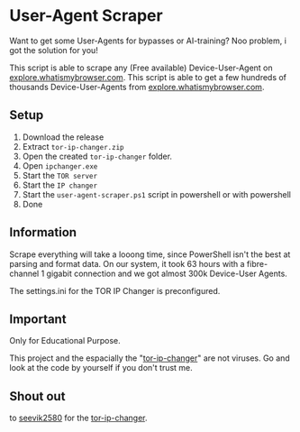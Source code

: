 # User-Agent Scraper

Want to get some User-Agents for bypasses or AI-training? Noo problem, i got the solution for you!

This script is able to scrape any (Free available) Device-User-Agent on [explore.whatismybrowser.com](https://explore.whatismybrowser.com/). This script is able to get a few hundreds of thousands Device-User-Agents from [explore.whatismybrowser.com](https://explore.whatismybrowser.com/).

## Setup

1. Download the release
2. Extract ```tor-ip-changer.zip```
3. Open the created ```tor-ip-changer``` folder.
4. Open ```ipchanger.exe```
5. Start the ```TOR server```
6. Start the ```IP changer```
7. Start the ```user-agent-scraper.ps1``` script in powershell or with powershell
8. Done

## Information

Scrape everything will take a looong time, since PowerShell isn't the best at parsing and format data. On our system, it took 63 hours with a fibre-channel 1 gigabit connection and we got almost 300k Device-User Agents.

The settings.ini for the TOR IP Changer is preconfigured.

## Important

Only for Educational Purpose.

This project and the espacially the "[tor-ip-changer](https://github.com/seevik2580/tor-ip-changer)" are not viruses. Go and look at the code by yourself if you don't trust me.

## Shout out

to [seevik2580](https://github.com/seevik2580) for the [tor-ip-changer](https://github.com/seevik2580/tor-ip-changer).
